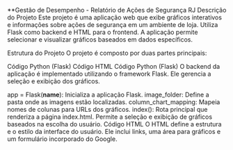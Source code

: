 **Gestão de Desempenho - Relatório de Ações de Segurança RJ
Descrição do Projeto
Este projeto é uma aplicação web que exibe gráficos interativos e informações sobre ações de segurança em um ambiente de loja. Utiliza Flask como backend e HTML para o frontend. A aplicação permite selecionar e visualizar gráficos baseados em dados específicos.

Estrutura do Projeto
O projeto é composto por duas partes principais:

Código Python (Flask)
Código HTML
Código Python (Flask)
O backend da aplicação é implementado utilizando o framework Flask. Ele gerencia a seleção e exibição dos gráficos.

app = Flask(__name__): Inicializa a aplicação Flask.
image_folder: Define a pasta onde as imagens estão localizadas.
column_chart_mapping: Mapeia nomes de colunas para URLs dos gráficos.
index(): Rota principal que renderiza a página index.html. Permite a seleção e exibição de gráficos baseados na escolha do usuário.
Código HTML
O HTML define a estrutura e o estilo da interface do usuário. Ele inclui links, uma área para gráficos e um formulário incorporado do Google.
